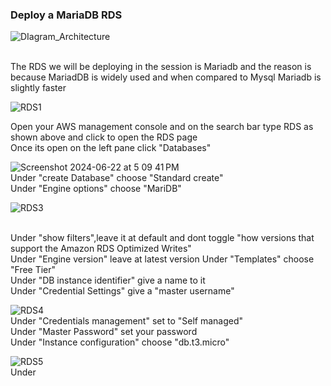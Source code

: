 ### Deploy a MariaDB RDS

![DIagram_Architecture](https://github.com/AdventureLouis/Wordpress_Deployment_To_AWS_2/assets/161846069/be1167c5-1c2b-46ed-b011-01573607159f)

<br>
The RDS we will be deploying in the session is Mariadb and the reason is because MariadDB is widely used and when compared to Mysql Mariadb is slightly faster
<br>

![RDS1](https://github.com/AdventureLouis/Wordpress_Deployment_To_AWS_2/assets/161846069/a6eab676-5d14-44c3-955b-ca6d80e1e097)

Open your AWS management console and on the search bar type RDS as shown above and click to open the RDS page
<br>
Once its open on the left pane click "Databases"

![Screenshot 2024-06-22 at 5 09 41 PM](https://github.com/AdventureLouis/Wordpress_Deployment_To_AWS_2/assets/161846069/769b51d6-b017-4307-ad73-c9128027c9d9)
<br>
Under "create Database" choose "Standard create"
<br>
Under "Engine options" choose "MariDB"

![RDS3](https://github.com/AdventureLouis/Wordpress_Deployment_To_AWS_2/assets/161846069/c8e0ecfd-0e42-4ce1-a1be-1300631f243d)

<br>
Under "show filters",leave it at default and dont toggle "how versions that support the Amazon RDS Optimized Writes"
<br>
Under "Engine version" leave at latest version
Under "Templates" choose "Free Tier"
<br>
Under "DB instance identifier" give a name to it
<br>
Under "Credential Settings" give a "master username"
<br>

![RDS4](https://github.com/AdventureLouis/Wordpress_Deployment_To_AWS_2/assets/161846069/e4ef53c2-08bf-46f7-a406-ffedefd75ed5)
<br>
Under "Credentials management" set to "Self managed"
<br>
Under  "Master Password" set your password
<br>
Under "Instance configuration" choose "db.t3.micro"
<br>

![RDS5](https://github.com/AdventureLouis/Wordpress_Deployment_To_AWS_2/assets/161846069/00a974b4-bd26-4504-87a6-def1d9c71c4d)
<br>
Under 

